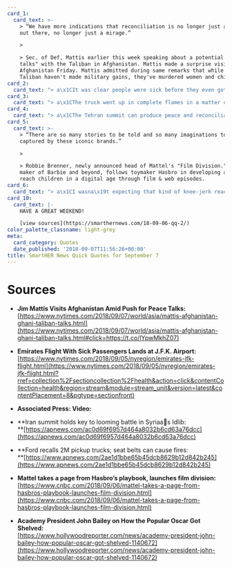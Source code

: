```yaml
---
card_1:
  card_text: >-
    > “We have more indications that reconciliation is no longer just a shimmer
    out there, no longer just a mirage.”

    > 

    > Sec. of Def, Mattis earlier this week speaking about a potential "peace
    talks" with the Taliban in Afghanistan. Mattis made a surprise visit to
    Afghanistan Friday. Mattis admitted during same remarks that while the
    Taliban haven't made military gains, they've murdered women and children.
card_2:
  card_text: "> a\x1CIt was clear people were sick before they even got on the plane, so much so that I asked the stewardess for a mask.”\n> \n> Erin Sykes, a passenger on an Emirates flight from Dubai to NYC. 106 of the 516 passengers had flu-like symptoms on the flight; 10 taken to local hospitals. Two other plane crews, landing in Philly from overseas, complained of sick passengers; no one was hospitalized. Flu season unofficially starts in October."
card_3:
  card_text: "> a\x1CThe truck went up in complete flames in a matter of minutes and is a complete loss.a\x1D\n> \n> A complaint from a driver to the National Highway Traffic Safety Administration as reported by the Associated Press. The driver reported a fire under the seat belt of a Ford F-150. Ford decided to recall nearly 2 million of their popular truck to fix this apparent defect."
card_4:
  card_text: "> a\x1CThe Tehran summit can produce peace and reconciliation in Syria or it can deepen the mess created by endless bouts of violence mainly instigated by the Assad regime.a\x1D\n> \n> Ilnur Cevik, a senior adviser to President Erdogan of Turkey. The leaders of Turkey, Russia and Iran will meet in Tehran to discuss the Syrian war and an attack on a northern city of 3 million people called \"Idlib.\" Some suggest this could be the last major offensive before Syria's Assad regime can claim military victory in the civil war."
card_5:
  card_text: >-
    > “There are so many stories to be told and so many imaginations to be
    captured by these iconic brands.”

    > 

    > Robbie Brenner, newly announced head of Mattel's "Film Division." Mattel,
    maker of Barbie and beyond, follows toymaker Hasbro in developing a way to
    reach children in a digital age through film & web episodes.
card_6:
  card_text: "> a\x1CI wasna\x19t expecting that kind of knee-jerk reaction… these are the same people who have also criticized the Academy for being quote unquote irrelevant and not actually addressing the taste of people that go to the movies.”\n> \n> John Bailey, President, Academy of Motion Picture Arts and Sciences, the group behind the Academy Awards after deciding to postpone a new \"popular film\" award category announced just a few weeks ago."
card_10:
  card_text: |-
    HAVE A GREAT WEEKEND!

    [view sources](https://smarthernews.com/18-09-06-qq-2/)
color_palette_classname: light-grey
meta:
  card_category: Quotes
  date_published: '2018-09-07T11:56:26+00:00'
title: SmartHER News Quick Quotes for September 7
---
```

Sources
=======

*   **Jim Mattis Visits Afghanistan Amid Push for Peace Talks:**  
    [https://www.nytimes.com/2018/09/07/world/asia/mattis-afghanistan-ghani-taliban-talks.html](https://www.nytimes.com/2018/09/07/world/asia/mattis-afghanistan-ghani-taliban-talks.html#click=https://t.co/lYpwMkhZ07)
*   **Emirates Flight With Sick Passengers Lands at J.F.K. Airport:**  
    [https://www.nytimes.com/2018/09/05/nyregion/emirates-jfk-flight.html](https://www.nytimes.com/2018/09/05/nyregion/emirates-jfk-flight.html?rref=collection%2Fsectioncollection%2Fhealth&action=click&contentCollection=health&region=stream&module=stream_unit&version=latest&contentPlacement=8&pgtype=sectionfront)
*   **Associated Press: Video:**

*   **Iran summit holds key to looming battle in Syriaas Idlib:  
    **[https://apnews.com/ac0d69f6957d464a8032b6cd63a76dcc](https://apnews.com/ac0d69f6957d464a8032b6cd63a76dcc)
*   **Ford recalls 2M pickup trucks; seat belts can cause fires:  
    **[https://www.apnews.com/2ae1d1bbe65b45dcb8629b12d842b245](https://www.apnews.com/2ae1d1bbe65b45dcb8629b12d842b245)
*   **Mattel takes a page from Hasbro’s playbook, launches film division:**  
    [https://www.cnbc.com/2018/09/06/mattel-takes-a-page-from-hasbros-playbook-launches-film-division.html](https://www.cnbc.com/2018/09/06/mattel-takes-a-page-from-hasbros-playbook-launches-film-division.html)
*   **Academy President John Bailey on How the Popular Oscar Got Shelved:**  
    [https://www.hollywoodreporter.com/news/academy-president-john-bailey-how-popular-oscar-got-shelved-1140672](https://www.hollywoodreporter.com/news/academy-president-john-bailey-how-popular-oscar-got-shelved-1140672)